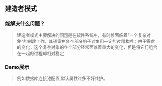 ## 建造者模式

### 能解决什么问题？
> 建造者模式主要解决的问题是在软件系统中，有时候面临着"一个复杂对象"的创建工作，其通常由各个部分的子对象用一定的过程构成；由于需求的变化，这个复杂对象的各个部分经常面临着重大的变化，但是将它们组合在一起的过程却相对稳定

### Demo展示
> 例如数据库连接池配置,默认属性过多不好维护。
